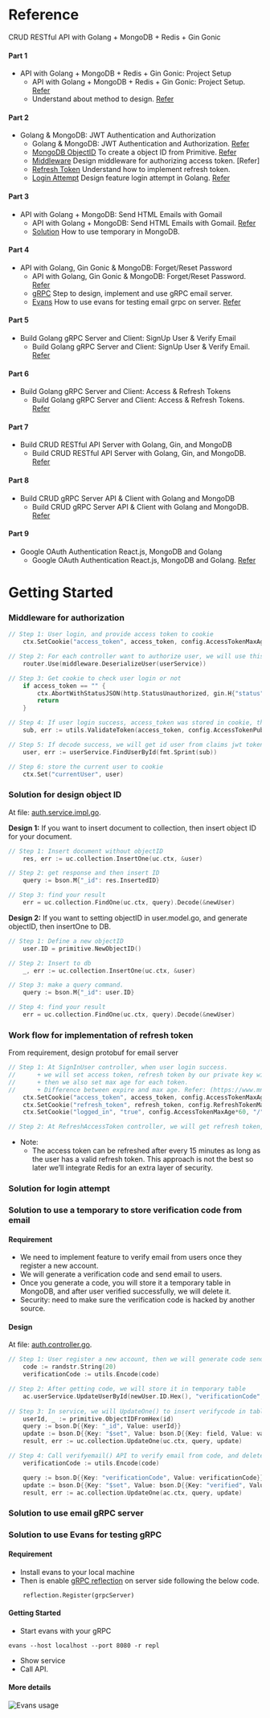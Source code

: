 # Reference
CRUD RESTful API with Golang + MongoDB + Redis + Gin Gonic
#### Part 1
* API with Golang + MongoDB + Redis + Gin Gonic: Project Setup
    - API with Golang + MongoDB + Redis + Gin Gonic: Project Setup. [Refer](https://codevoweb.com/api-golang-mongodb-gin-gonic-project-setup)
	- Understand about method to design. [Refer](https://blog.logrocket.com/building-microservices-go-gin/)

#### Part 2
* Golang & MongoDB: JWT Authentication and Authorization
    - Golang & MongoDB: JWT Authentication and Authorization. [Refer](https://codevoweb.com/golang-mongodb-jwt-authentication-authorization)
    - [MongoDB ObjectID](#solution-for-design-object-id) To create a object ID from Primitive.  [Refer](https://kb.objectrocket.com/mongo-db/how-to-find-a-mongodb-document-by-its-bson-objectid-using-golang-452)
	- [Middleware](#middleware-for-authorization) Design middleware for authorizing access token. [Refer]
	- [Refresh Token](#work-flow-for-implementation-of-refresh-token) Understand how to implement refresh token. 
    - [Login Attempt](#solution-for-login-attempt) Design feature login attempt in Golang. [Refer](https://www.stackhawk.com/blog/golang-broken-authentication-guide-examples-and-prevention/)
#### Part 3
* API with Golang + MongoDB: Send HTML Emails with Gomail
    - API with Golang + MongoDB: Send HTML Emails with Gomail. [Refer](https://codevoweb.com/api-golang-mongodb-send-html-emails-gomail)
	- [Solution](#solution-to-use-a-temporary-to-store-verification-code-from-email) How to use temporary in MongoDB. 


#### Part 4
* API with Golang, Gin Gonic & MongoDB: Forget/Reset Password
    - API with Golang, Gin Gonic & MongoDB: Forget/Reset Password. [Refer](https://codevoweb.com/api-golang-gin-gonic-mongodb-forget-reset-password)
	- [gRPC](#solution-to-use-email-grpc-server) Step to design, implement and use gRPC email server.
	- [Evans](#solution-to-use-evans-for-testing-grpc) How to use evans for testing email grpc on server. [Refer](https://github.com/ktr0731/evans#installation)

#### Part 5
* Build Golang gRPC Server and Client: SignUp User & Verify Email
    - Build Golang gRPC Server and Client: SignUp User & Verify Email. [Refer](https://codevoweb.com/golang-grpc-server-and-client-signup-user-verify-email)

#### Part 6
* Build Golang gRPC Server and Client: Access & Refresh Tokens
    - Build Golang gRPC Server and Client: Access & Refresh Tokens. [Refer](https://codevoweb.com/golang-grpc-server-and-client-access-refresh-tokens)

#### Part 7
* Build CRUD RESTful API Server with Golang, Gin, and MongoDB
    - Build CRUD RESTful API Server with Golang, Gin, and MongoDB. [Refer](https://codevoweb.com/crud-restful-api-server-with-golang-and-mongodb)

#### Part 8
* Build CRUD gRPC Server API & Client with Golang and MongoDB
    - Build CRUD gRPC Server API & Client with Golang and MongoDB. [Refer](https://codevoweb.com/crud-grpc-server-api-client-with-golang-and-mongodb)

#### Part 9
* Google OAuth Authentication React.js, MongoDB and Golang
    - Google OAuth Authentication React.js, MongoDB and Golang.  [Refer](https://codevoweb.com/google-oauth-authentication-react-mongodb-and-golang)

# Getting Started
### Middleware for authorization
```go
// Step 1: User login, and provide access token to cookie
	ctx.SetCookie("access_token", access_token, config.AccessTokenMaxAge*60, "/", "localhost", false, true)

// Step 2: For each controller want to authorize user, we will use this middleware
	router.Use(middleware.DeserializeUser(userService))

// Step 3: Get cookie to check user login or not
	if access_token == "" {
		ctx.AbortWithStatusJSON(http.StatusUnauthorized, gin.H{"status": "fail", "message": "You are not logged in"})
		return
	}

// Step 4: If user login success, access_token was stored in cookie, then we will decode jwt token
	sub, err := utils.ValidateToken(access_token, config.AccessTokenPublicKey)

// Step 5: If decode success, we will get id user from claims jwt token.
	user, err := userService.FindUserById(fmt.Sprint(sub))

// Step 6: store the current user to cookie
	ctx.Set("currentUser", user)
```
### Solution for design object ID
At file: [auth.service.impl.go](./services/auth.service.impl.go).  

**Design 1:** If you want to insert document to collection, then insert object ID for your document.
```go
// Step 1: Insert document without objectID
	res, err := uc.collection.InsertOne(uc.ctx, &user)

// Step 2: get response and then insert ID
	query := bson.M{"_id": res.InsertedID}

// Step 3: find your result
	err = uc.collection.FindOne(uc.ctx, query).Decode(&newUser)
```
**Design 2:** If you want to setting objectID in user.model.go, and generate objectID, then insertOne to DB.
```go
// Step 1: Define a new objectID
	user.ID = primitive.NewObjectID()

// Step 2: Insert to db
	_, err := uc.collection.InsertOne(uc.ctx, &user)

// Step 3: make a query command.
	query := bson.M{"_id": user.ID}

// Step 4: find your result
    err = uc.collection.FindOne(uc.ctx, query).Decode(&newUser)
```
### Work flow for implementation of refresh token
From requirement, design protobuf for email server
```go
// Step 1: At SignInUser controller, when user login success.
// 		+ we will set access token, refresh token by our private key with the expired time 
// 		+ then we also set max age for each token.
// 		+ Difference between expire and max age. Refer: (https://www.mnot.net/blog/2007/05/15/expires_max-age)
	ctx.SetCookie("access_token", access_token, config.AccessTokenMaxAge*60, "/", "localhost", false, true)
	ctx.SetCookie("refresh_token", refresh_token, config.RefreshTokenMaxAge*60, "/", "localhost", false, true)
	ctx.SetCookie("logged_in", "true", config.AccessTokenMaxAge*60, "/", "localhost", false, false)

// Step 2: At RefreshAccessToken controller, we will get refresh token, and validate access token. And update access token again.

```
* Note:  
	- The access token can be refreshed after every 15 minutes as long as the user has a valid refresh token. This approach is not the best so later we’ll integrate Redis for an extra layer of security. 

### Solution for login attempt

### Solution to use a temporary to store verification code from email
#### Requirement
- We need to implement feature to verify email from users once they register a new account.
- We will generate a verification code and send email to users.
- Once you generate a code, you will store it a temporary table in MongoDB, and after user verified successfully, we will delete it.
- Security: need to make sure the verification code is hacked by another source.
#### Design
At file: [auth.controller.go](./controllers/auth.controller.go).  
```go
// Step 1: User register a new account, then we will generate code send to email.
	code := randstr.String(20)
	verificationCode := utils.Encode(code)

// Step 2: After getting code, we will store it in temporary table
    ac.userService.UpdateUserById(newUser.ID.Hex(), "verificationCode", verificationCode)
    
// Step 3: In service, we will UpdateOne() to insert verifycode in table
	userId, _ := primitive.ObjectIDFromHex(id)
	query := bson.D{{Key: "_id", Value: userId}}
	update := bson.D{{Key: "$set", Value: bson.D{{Key: field, Value: value}}}}
	result, err := uc.collection.UpdateOne(uc.ctx, query, update)

// Step 4: Call verifyemail() API to verify email from code, and delete temporary table by using unset keyword.
	verificationCode := utils.Encode(code)

	query := bson.D{{Key: "verificationCode", Value: verificationCode}}
	update := bson.D{{Key: "$set", Value: bson.D{{Key: "verified", Value: true}}}, {Key: "$unset", Value: bson.D{{Key: "verificationCode", Value: ""}}}}
	result, err := ac.collection.UpdateOne(ac.ctx, query, update)
```

### Solution to use email gRPC server


### Solution to use Evans for testing gRPC
#### Requirement
* Install evans to your local machine
* Then is enable [gRPC reflection](https://github.com/grpc/grpc/blob/master/doc/server-reflection.md) on server side following the below code.
```
	reflection.Register(grpcServer)
```
#### Getting Started
* Start evans with your gRPC
```
evans --host localhost --port 8080 -r repl
```
* Show service
* Call API.  
#### More details
![Evans usage](./docs/images/evans/getting-started-evans.png)
